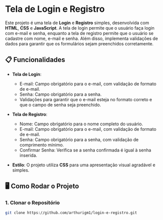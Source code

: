 # Tela de Login e Registro

Este projeto é uma tela de **Login** e **Registro** simples, desenvolvida com **HTML**, **CSS** e **JavaScript**. A tela de login permite que o usuário faça login com e-mail e senha, enquanto a tela de registro permite que o usuário se cadastre com nome, e-mail e senha. Além disso, implementa validações de dados para garantir que os formulários sejam preenchidos corretamente.

## 📋 Funcionalidades

- **Tela de Login**:
  - E-mail: Campo obrigatório para o e-mail, com validação de formato de e-mail.
  - Senha: Campo obrigatório para a senha.
  - Validações para garantir que o e-mail esteja no formato correto e que o campo de senha seja preenchido.

- **Tela de Registro**:
  - Nome: Campo obrigatório para o nome completo do usuário.
  - E-mail: Campo obrigatório para o e-mail, com validação de formato de e-mail.
  - Senha: Campo obrigatório para a senha, com validação de comprimento mínimo.
  - Confirmar Senha: Verifica se a senha confirmada é igual à senha inserida.

- **Estilo**: O projeto utiliza **CSS** para uma apresentação visual agradável e simples.

## 🖥️ Como Rodar o Projeto

### 1. Clonar o Repositório

```bash
git clone https://github.com/arthurigm1/login-e-registro.git
